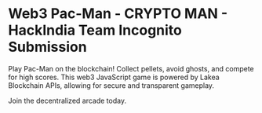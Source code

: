 # Web3 Pac-Man - CRYPTO MAN - HackIndia Team Incognito Submission

Play Pac-Man on the blockchain! Collect pellets, avoid ghosts, and compete for high scores. This web3 JavaScript game is powered by Lakea Blockchain APIs, allowing for secure and transparent gameplay. 

Join the decentralized arcade today.

